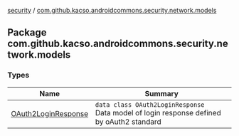 [security](../index.md) / [com.github.kacso.androidcommons.security.network.models](.)

## Package com.github.kacso.androidcommons.security.network.models

### Types

| Name | Summary |
|---|---|
| [OAuth2LoginResponse](-o-auth2-login-response/index.md) | `data class OAuth2LoginResponse`<br>Data model of login response defined by oAuth2 standard |
